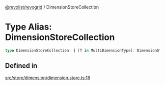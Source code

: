 [@revolist/revogrid](README.md) / DimensionStoreCollection

# Type Alias: DimensionStoreCollection

```ts
type DimensionStoreCollection: { [T in MultiDimensionType]: DimensionStore };
```

## Defined in

[src/store/dimension/dimension.store.ts:18](https://github.com/revolist/revogrid/blob/0c3bb4ec80c81d5563060679540746537ed4be52/src/store/dimension/dimension.store.ts#L18)
